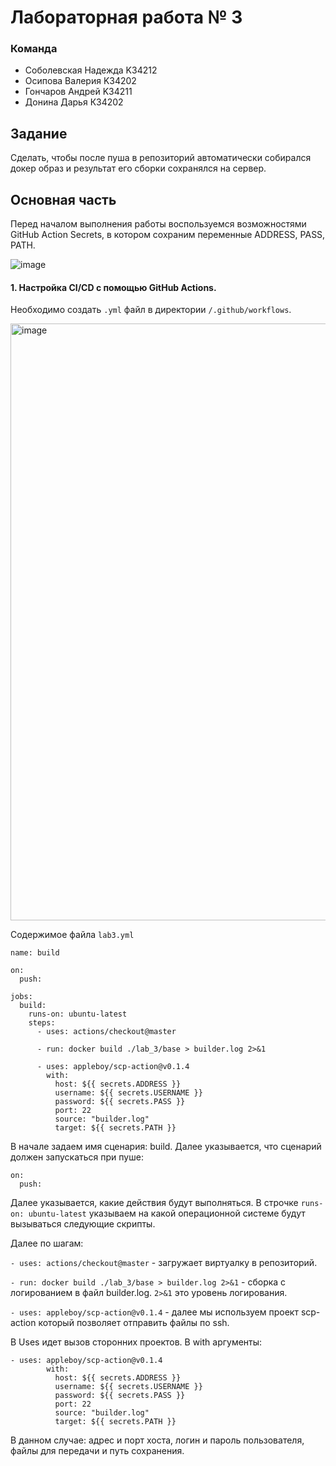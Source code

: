 # Лабораторная работа № 3
### Команда
- Соболевская Надежда K34212
- Осипова Валерия K34202
- Гончаров Андрей K34211
- Донина Дарья К34202

## Задание

Сделать, чтобы после пуша в репозиторий автоматически собирался докер образ и результат его сборки сохранялся на сервер.

## Основная часть
Перед началом выполнения работы воспользуемся возможностями GitHub Action Secrets, в котором сохраним переменные ADDRESS, PASS, PATH.

![image](https://github.com/Andrew-Goncharov/ITMO_clouds/assets/64967406/a454c71c-1872-4fee-bd3c-5166b211b2b4)

#### 1.  Настройка CI/CD с помощью GitHub Actions.
Необходимо создать `.yml` файл в директории `/.github/workflows`. 

<img width="955" alt="image" src="https://github.com/Andrew-Goncharov/ITMO_clouds/assets/64967406/5b3ede5b-bd61-4592-90ae-3e840e5bed1a">

Содержимое файла `lab3.yml`

```
name: build

on:
  push:

jobs:
  build:
    runs-on: ubuntu-latest
    steps:
      - uses: actions/checkout@master

      - run: docker build ./lab_3/base > builder.log 2>&1

      - uses: appleboy/scp-action@v0.1.4
        with:
          host: ${{ secrets.ADDRESS }}
          username: ${{ secrets.USERNAME }}
          password: ${{ secrets.PASS }}
          port: 22
          source: "builder.log"
          target: ${{ secrets.PATH }}
```
В начале задаем имя сценария: build. Далее указывается, что сценарий должен запускаться при пуше:

```
on:
  push:
```

Далее указывается, какие действия будут выполняться. 
В строчке `runs-on: ubuntu-latest` указываем на какой операционной системе будут вызываться следующие скрипты.

Далее по шагам:

`- uses: actions/checkout@master` - загружает виртуалку в репозиторий.

`- run: docker build ./lab_3/base > builder.log 2>&1` - сборка с логированием в файл builder.log. `2>&1` это уровень логирования.

`- uses: appleboy/scp-action@v0.1.4` - далее мы используем проект scp-action который позволяет отправить файлы по ssh.

В Uses идет вызов сторонних проектов. В with аргументы: 
```
- uses: appleboy/scp-action@v0.1.4
        with:
          host: ${{ secrets.ADDRESS }}
          username: ${{ secrets.USERNAME }}
          password: ${{ secrets.PASS }}
          port: 22
          source: "builder.log"
          target: ${{ secrets.PATH }}
```

В данном случае: адрес и порт хоста, логин и пароль пользователя, файлы для передачи и путь сохранения.

